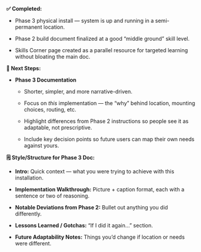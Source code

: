 **✅ Completed:**

* Phase 3 physical install — system is up and running in a semi-permanent location.

* Phase 2 build document finalized at a good “middle ground” skill level.

* Skills Corner page created as a parallel resource for targeted learning without bloating the main doc.

**📌 Next Steps:**

* **Phase 3 Documentation**

  * Shorter, simpler, and more narrative-driven.

  * Focus on *this* implementation — the “why” behind location, mounting choices, routing, etc.

  * Highlight differences from Phase 2 instructions so people see it as adaptable, not prescriptive.

  * Include key decision points so future users can map their own needs against yours.

**🗒 Style/Structure for Phase 3 Doc:**

* **Intro:** Quick context — what you were trying to achieve with this installation.

* **Implementation Walkthrough:** Picture \+ caption format, each with a sentence or two of reasoning.

* **Notable Deviations from Phase 2:** Bullet out anything you did differently.

* **Lessons Learned / Gotchas:** “If I did it again…” section.

* **Future Adaptability Notes:** Things you’d change if location or needs were different.

